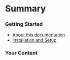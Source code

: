 # Summary

### Getting Started

* [About this documentation](README.md)
* [Installation and Setup](setup.md)

### Your Content
